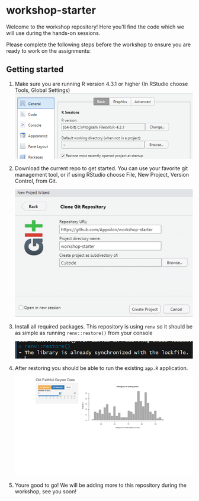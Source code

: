 # workshop-starter

Welcome to the workshop repository! Here you'll find the code which we will use during the hands-on sessions.

Please complete the following steps before the workshop to ensure you are ready to work on the assignments:

## Getting started

1. Make sure you are running R version 4.3.1 or higher (In RStudio choose Tools, Global Settings)
   ![Version](readme-assets/version.png)

2. Download the current repo to get started. You can use your favorite git management tool, or if using RStudio choose File, New Project, Version Control, from Git.

   ![download](readme-assets/download.png)

3. Install all required packages. This repository is using `renv` so it should be as simple as running `renv::restore()` from your console

   ![restore](readme-assets/restore.png)

4. After restoring you should be able to run the existing `app.R` application.

   ![app](readme-assets/app.png)

5. Youre good to go! We will be adding more to this repository during the workshop, see you soon!
